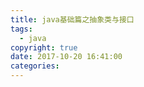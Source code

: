 ```yaml
---
title: java基础篇之抽象类与接口
tags:
  - java
copyright: true
date: 2017-10-20 16:41:00
categories:
---
```


<!--more-->